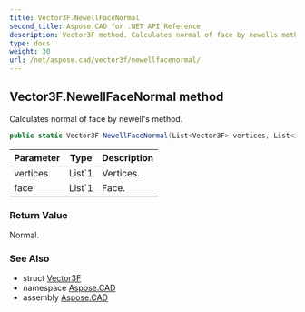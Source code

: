 ```yaml
---
title: Vector3F.NewellFaceNormal
second_title: Aspose.CAD for .NET API Reference
description: Vector3F method. Calculates normal of face by newells method
type: docs
weight: 30
url: /net/aspose.cad/vector3f/newellfacenormal/
---
```

## Vector3F.NewellFaceNormal method

Calculates normal of face by newell's method.

```csharp
public static Vector3F NewellFaceNormal(List<Vector3F> vertices, List<int> face)
```

| Parameter | Type | Description |
| --- | --- | --- |
| vertices | List`1 | Vertices. |
| face | List`1 | Face. |

### Return Value

Normal.

### See Also

* struct [Vector3F](../)
* namespace [Aspose.CAD](../../vector3f/)
* assembly [Aspose.CAD](../../../)


